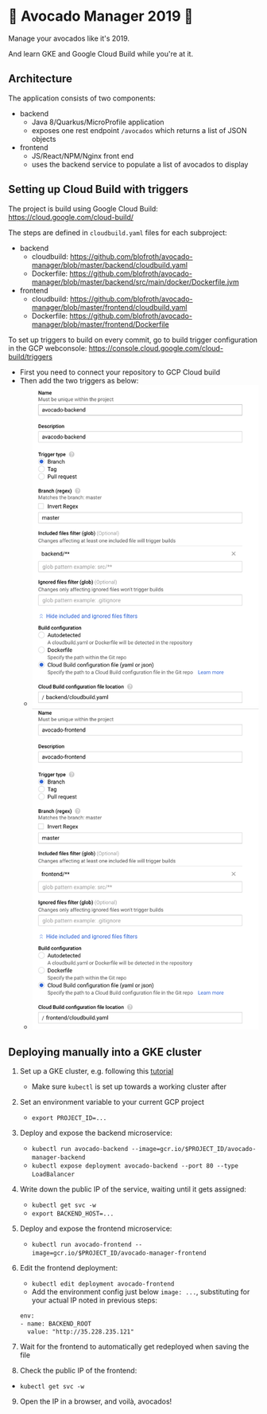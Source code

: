 # &#129361; Avocado Manager 2019 &#129361;
Manage your avocados like it's 2019.

And learn GKE and Google Cloud Build while you're at it.

## Architecture
The application consists of two components:

* backend
  * Java 8/Quarkus/MicroProfile application
  * exposes one rest endpoint `/avocados` which returns a list of JSON objects
* frontend
  * JS/React/NPM/Nginx front end
  * uses the backend service to populate a list of avocados to display


## Setting up Cloud Build with triggers
The project is build using Google Cloud Build:
https://cloud.google.com/cloud-build/

The steps are defined in `cloudbuild.yaml` files for each subproject:

* backend
  * cloudbuild: https://github.com/blofroth/avocado-manager/blob/master/backend/cloudbuild.yaml
  * Dockerfile: https://github.com/blofroth/avocado-manager/blob/master/backend/src/main/docker/Dockerfile.jvm
* frontend
  * cloudbuild: https://github.com/blofroth/avocado-manager/blob/master/frontend/cloudbuild.yaml
  * Dockerfile: https://github.com/blofroth/avocado-manager/blob/master/frontend/Dockerfile

To set up triggers to build on every commit, go to build trigger configuration in the GCP webconsole:
https://console.cloud.google.com/cloud-build/triggers

* First you need to connect your repository to GCP Cloud build
* Then add the two triggers as below:
    * ![Backend trigger](/docs/trigger-backend.png)
    * ![Frontend trigger](/docs/trigger-frontend.png)

## Deploying manually into a GKE cluster

1. Set up a GKE cluster, e.g. following this [tutorial](https://cloud.google.com/kubernetes-engine/docs/quickstart)
    * Make sure `kubectl` is set up towards a working cluster after
2. Set an environment variable to your current GCP project
    * `export PROJECT_ID=...`
3. Deploy and expose the backend microservice:
    * `kubectl run avocado-backend --image=gcr.io/$PROJECT_ID/avocado-manager-backend`
    * `kubectl expose deployment avocado-backend --port 80 --type LoadBalancer`
4. Write down the public IP of the service, waiting until it gets assigned:
    * `kubectl get svc -w`
    * `export BACKEND_HOST=...`
5. Deploy and expose the frontend microservice:
    * `kubectl run avocado-frontend --image=gcr.io/$PROJECT_ID/avocado-manager-frontend`
6. Edit the frontend deployment:

    * `kubectl edit deployment avocado-frontend`
    * Add the environment config just below `image: ...`, substituting for your actual IP noted in previous steps:
    ```
    env:
    - name: BACKEND_ROOT
      value: "http://35.228.235.121"
    ```
7. Wait for the frontend to automatically get redeployed when saving the file
8. Check the public IP of the frontend:
  * `kubectl get svc -w`
9. Open the IP in a browser, and voilà, avocados!
